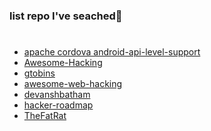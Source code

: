 ### list repo I've seached👋

#
- [apache cordova android-api-level-support](https://cordova.apache.org/docs/en/latest/guide/platforms/android/index.html#android-api-level-support)
- [Awesome-Hacking](https://github.com/Hack-with-Github/Awesome-Hacking) 
- [gtobins](https://github.com/gtfobins)
- [awesome-web-hacking](https://github.com/infoslack/awesome-web-hacking)
- [devanshbatham ](https://github.com/devanshbatham )
- [hacker-roadmap](https://github.com/sundowndev/hacker-roadmap)
- [TheFatRat](https://github.com/Screetsec/TheFatRat)

<!--
 [title](link)
 [title](link)

 [x]
 https://docs.github.com/en/get-started/writing-on-github/getting-started-with-writing-and-formatting-on-github/basic-writing-and-formatting-syntax#quoting-text
  -->
  #
